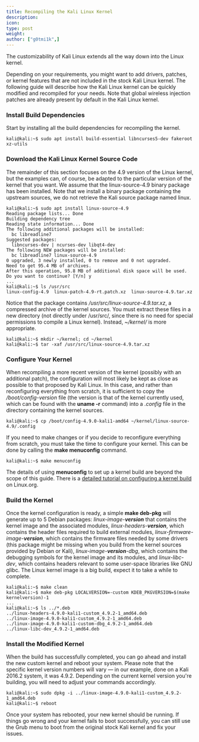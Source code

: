 ```yaml
---
title: Recompiling the Kali Linux Kernel
description:
icon:
type: post
weight:
author: ["g0tmi1k",]
---
```


The customizability of Kali Linux extends all the way down into the Linux kernel.

Depending on your requirements, you might want to add drivers, patches, or kernel features that are not included in the stock Kali Linux kernel. The following guide will describe how the Kali Linux kernel can be quickly modified and recompiled for your needs. Note that global wireless injection patches are already present by default in the Kali Linux kernel.


### Install Build Dependencies

Start by installing all the build dependencies for recompiling the kernel.

```console
kali@kali:~$ sudo apt install build-essential libncurses5-dev fakeroot xz-utils
```

### Download the Kali Linux Kernel Source Code

The remainder of this section focuses on the 4.9 version of the Linux kernel, but the examples can, of course, be adapted to the particular version of the kernel that you want. We assume that the linux-source-4.9 binary package has been installed. Note that we install a binary package containing the upstream sources, we do not retrieve the Kali source package named linux.

```console
kali@kali:~$ sudo apt install linux-source-4.9
Reading package lists... Done
Building dependency tree
Reading state information... Done
The following additional packages will be installed:
  bc libreadline7
Suggested packages:
  libncurses-dev | ncurses-dev libqt4-dev
The following NEW packages will be installed:
  bc libreadline7 linux-source-4.9
0 upgraded, 3 newly installed, 0 to remove and 0 not upgraded.
Need to get 95.4 MB of archives.
After this operation, 95.8 MB of additional disk space will be used.
Do you want to continue? [Y/n] y
...
kali@kali:~$ ls /usr/src
linux-config-4.9  linux-patch-4.9-rt.patch.xz  linux-source-4.9.tar.xz
```

Notice that the package contains _/usr/src/linux-source-4.9.tar.xz_, a compressed archive of the kernel sources. You must extract these files in a new directory (not directly under /usr/src/, since there is no need for special permissions to compile a Linux kernel). Instead, _~/kernel/_ is more appropriate.

```console
kali@kali:~$ mkdir ~/kernel; cd ~/kernel
kali@kali:~$ tar -xaf /usr/src/linux-source-4.9.tar.xz
```

### Configure Your Kernel

When recompiling a more recent version of the kernel (possibly with an additional patch), the configuration will most likely be kept as close as possible to that proposed by Kali Linux. In this case, and rather than reconfiguring everything from scratch, it is sufficient to copy the _/boot/config-version_ file (the version is that of the kernel currently used, which can be found with the **uname -r** command) into a _.config_ file in the directory containing the kernel sources.

```console
kali@kali:~$ cp /boot/config-4.9.0-kali1-amd64 ~/kernel/linux-source-4.9/.config
```

If you need to make changes or if you decide to reconfigure everything from scratch, you must take the time to configure your kernel. This can be done by calling the **make menuconfig** command.

```console
kali@kali:~$ make menuconfig
```

The details of using **menuconfig** to set up a kernel build are beyond the scope of this guide. There is a [detailed tutorial on configuring a kernel build](https://www.linux.org/threads/the-linux-kernel-configuring-the-kernel-part-1.8745/) on Linux.org.

### Build the Kernel

Once the kernel configuration is ready, a simple **make deb-pkg** will generate up to 5 Debian packages: _linux-image-**version**_ that contains the kernel image and the associated modules, _linux-headers-**version**_, which contains the header files required to build external modules, _linux-firmware-image-**version**_, which contains the firmware files needed by some drivers (this package might be missing when you build from the kernel sources provided by Debian or Kali), _linux-image-**version**-dbg_, which contains the debugging symbols for the kernel image and its modules, and _linux-libc-dev_, which contains headers relevant to some user-space libraries like GNU glibc. The Linux kernel image is a big build, expect it to take a while to complete.

```console
kali@kali:~$ make clean
kali@kali:~$ make deb-pkg LOCALVERSION=-custom KDEB_PKGVERSION=$(make kernelversion)-1
...
kali@kali:~$ ls ../*.deb
../linux-headers-4.9.0-kali1-custom_4.9.2-1_amd64.deb
../linux-image-4.9.0-kali1-custom_4.9.2-1_amd64.deb
../linux-image-4.9.0-kali1-custom-dbg_4.9.2-1_amd64.deb
../linux-libc-dev_4.9.2-1_amd64.deb
```

### Install the Modified Kernel

When the build has successfully completed, you can go ahead and install the new custom kernel and reboot your system. Please note that the specific kernel version numbers will vary — in our example, done on a Kali 2016.2 system, it was 4.9.2. Depending on the current kernel version you're building, you will need to adjust your commands accordingly.

```console
kali@kali:~$ sudo dpkg -i ../linux-image-4.9.0-kali1-custom_4.9.2-1_amd64.deb
kali@kali:~$ reboot
```
Once your system has rebooted, your new kernel should be running. If things go wrong and your kernel fails to boot successfully, you can still use the Grub menu to boot from the original stock Kali kernel and fix your issues.
